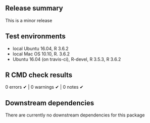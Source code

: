 ## Release summary
This is a minor release

## Test environments
* local Ubuntu 16.04, R 3.6.2
* local Mac OS 10.10, R. 3.6.2
* Ubuntu 16.04 (on travis-ci), R-devel, R 3.5.3, R 3.6.2


## R CMD check results
0 errors ✔ | 0 warnings ✔ | 0 notes ✔


## Downstream dependencies
There are currently no downstream dependencies for this package
